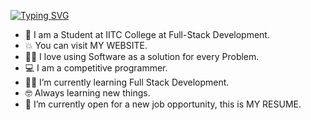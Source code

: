 

[![Typing SVG](https://readme-typing-svg.demolab.com?font=Fira+Code&pause=1000&color=5EF70E&random=false&width=435&lines=Full+Stack+developer)](https://git.io/typing-svg)


<ul>
<li>🏫 I am a Student at IITC College at Full-Stack Development.</li>
<li>💥 You can visit MY WEBSITE.</li>
<li>🧑‍💻 I love using Software as a solution for every Problem.</li>
<li>💻 I am a competitive programmer.</li>
<li>🧑‍🎓 I’m currently learning Full Stack Development.</li>
<li>🤓 Always learning new things.</li>
<li>🤔 I’m currently open for a new job opportunity, this is MY RESUME.</li>
</ul>

